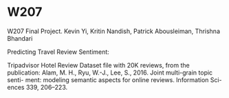 # W207
W207 Final Project. 
Kevin Yi, Kritin Nandish, Patrick Abousleiman, Thrishna Bhandari

Predicting Travel Review Sentiment: 

Tripadvisor Hotel Review Dataset file with 20K reviews, from the publication: Alam, M. H., Ryu, W.-J., Lee, S., 2016. Joint multi-grain topic senti- ment: modeling semantic aspects for online reviews. Information Sci- ences 339, 206–223.


